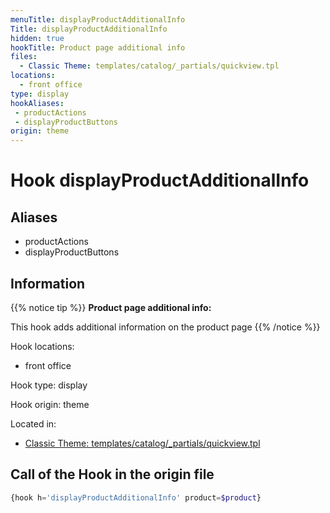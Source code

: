 ```yaml
---
menuTitle: displayProductAdditionalInfo
Title: displayProductAdditionalInfo
hidden: true
hookTitle: Product page additional info
files:
  - Classic Theme: templates/catalog/_partials/quickview.tpl
locations:
  - front office
type: display
hookAliases:
 - productActions
 - displayProductButtons
origin: theme
---
```


# Hook displayProductAdditionalInfo

## Aliases

 - productActions
 - displayProductButtons

## Information

{{% notice tip %}}
**Product page additional info:** 

This hook adds additional information on the product page
{{% /notice %}}

Hook locations: 
  - front office

Hook type: display

Hook origin: theme

Located in: 
  - [Classic Theme: templates/catalog/_partials/quickview.tpl](https://github.com/PrestaShop/classic-theme/blob/develop/templates/catalog/_partials/quickview.tpl)

## Call of the Hook in the origin file

```php
{hook h='displayProductAdditionalInfo' product=$product}
```